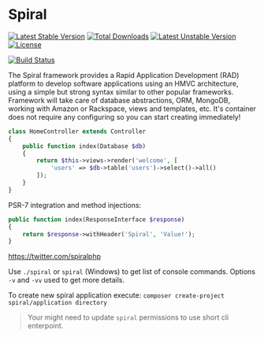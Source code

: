# Spiral 
[![Latest Stable Version](https://poser.pugx.org/spiral/application/v/stable)](https://packagist.org/packages/spiral/application) [![Total Downloads](https://poser.pugx.org/spiral/application/downloads)](https://packagist.org/packages/spiral/application) [![Latest Unstable Version](https://poser.pugx.org/spiral/application/v/unstable)](https://packagist.org/packages/spiral/application) [![License](https://poser.pugx.org/spiral/application/license)](https://packagist.org/packages/spiral/application)

[![Build Status](https://travis-ci.org/spiral/application.svg?branch=master)](https://travis-ci.org/spiral/application)

The Spiral framework provides a Rapid Application Development (RAD) platform to develop software applications using an HMVC architecture, using a simple but strong syntax similar to other popular frameworks. Framework will take care of database abstractions, ORM, MongoDB, working with Amazon or Rackspace, views and templates, etc. It's container does not require any configuring so you can start creating immediately!

```php
class HomeController extends Controller
{
    public function index(Database $db)
    {
        return $this->views->render('welcome', [
            'users' => $db->table('users')->select()->all()
        ]);
    }
}
```

PSR-7 integration and method injections:

```php
public function index(ResponseInterface $response)
{
    return $response->withHeader('Spiral', 'Value!');
}
```

https://twitter.com/spiralphp

Use `./spiral` or `spiral` (Windows) to get list of console commands. Options `-v` and `-vv` used to get more details.

To create new spiral application execute: `composer create-project spiral/application directory`
> Your might need to update `spiral` permissions to use short cli enterpoint.
